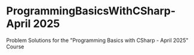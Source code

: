 # ProgrammingBasicsWithCSharp-April 2025
Problem Solutions for the "Programming Basics with CSharp - April 2025" Course
